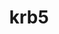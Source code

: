 ---
title: "krb5"
layout: cache
categories: [package, develop-2024-12-22]
meta: {"versions": ["1.21.3"], "compilers": ["gcc@=10.5.0", "gcc@=11.1.0", "gcc@=11.4.0", "gcc@=12.3.0", "gcc@=12.4.0", "gcc@=13.2.0", "gcc@=13.3.0", "gcc@=7.3.1", "gcc@=7.5.0", "gcc@=9.4.0", "oneapi@=2024.1.0"], "oss": ["amzn2", "centos7", "rhel8", "ubuntu18.04", "ubuntu20.04", "ubuntu22.04", "ubuntu24.04"], "platforms": ["linux"], "targets": ["aarch64", "neoverse_v1", "neoverse_v2", "ppc64le", "x86_64_v3", "x86_64_v4"], "stacks": ["aws-isc", "aws-isc-aarch64", "aws-pcluster-neoverse_v1", "aws-pcluster-x86_64_v4", "build_systems", "data-vis-sdk", "developer-tools-aarch64-linux-gnu", "developer-tools-x86_64_v3-linux-gnu", "e4s", "e4s-neoverse-v2", "e4s-oneapi", "e4s-power", "e4s-rocm-external", "ml-linux-aarch64-cpu", "ml-linux-aarch64-cuda", "ml-linux-x86_64-cpu", "ml-linux-x86_64-cuda", "ml-linux-x86_64-rocm", "radiuss", "radiuss-aws", "radiuss-aws-aarch64", "root", "tutorial"], "num_specs": 21, "num_specs_by_stack": {"root": 21, "radiuss-aws-aarch64": 2, "aws-isc-aarch64": 1, "aws-pcluster-neoverse_v1": 1, "radiuss-aws": 2, "aws-isc": 1, "aws-pcluster-x86_64_v4": 2, "developer-tools-x86_64_v3-linux-gnu": 1, "developer-tools-aarch64-linux-gnu": 1, "radiuss": 1, "build_systems": 1, "e4s-power": 1, "data-vis-sdk": 1, "e4s-neoverse-v2": 1, "e4s": 1, "e4s-rocm-external": 1, "tutorial": 2, "e4s-oneapi": 2, "ml-linux-aarch64-cpu": 1, "ml-linux-aarch64-cuda": 1, "ml-linux-x86_64-cuda": 1, "ml-linux-x86_64-cpu": 1, "ml-linux-x86_64-rocm": 1}}
spec_details: [{"hash": "dxaldapo6bwpmdp2ktw2jdozpqofaxam", "compiler": "gcc@=7.3.1", "versions": ["1.21.3"], "os": "amzn2", "platform": "linux", "target": "aarch64", "variants": ["build_system=autotools", "+shared"], "stacks": ["root", "radiuss-aws-aarch64"], "size": "-", "tarball": "https://binaries.spack.io/develop-2024-12-22/build_cache/linux-amzn2-aarch64/gcc-7.3.1/krb5-1.21.3/linux-amzn2-aarch64-gcc-7.3.1-krb5-1.21.3-dxaldapo6bwpmdp2ktw2jdozpqofaxam.spack"}, {"hash": "ui5iky45wdz75uuu6cmgisd5374ff6ra", "compiler": "gcc@=7.3.1", "versions": ["1.21.3"], "os": "amzn2", "platform": "linux", "target": "aarch64", "variants": ["build_system=autotools", "+shared"], "stacks": ["aws-isc-aarch64", "root"], "size": "-", "tarball": "https://binaries.spack.io/develop-2024-12-22/build_cache/linux-amzn2-aarch64/gcc-7.3.1/krb5-1.21.3/linux-amzn2-aarch64-gcc-7.3.1-krb5-1.21.3-ui5iky45wdz75uuu6cmgisd5374ff6ra.spack"}, {"hash": "xqvuor55shfc5hzuhebw27uzwnvbaxhg", "compiler": "gcc@=7.3.1", "versions": ["1.21.3"], "os": "amzn2", "platform": "linux", "target": "aarch64", "variants": ["build_system=autotools", "+shared"], "stacks": ["root", "radiuss-aws-aarch64"], "size": "-", "tarball": "https://binaries.spack.io/develop-2024-12-22/build_cache/linux-amzn2-aarch64/gcc-7.3.1/krb5-1.21.3/linux-amzn2-aarch64-gcc-7.3.1-krb5-1.21.3-xqvuor55shfc5hzuhebw27uzwnvbaxhg.spack"}, {"hash": "czz6znmtobrzkpmdgyi2x2yxwnfdg2e5", "compiler": "gcc@=12.4.0", "versions": ["1.21.3"], "os": "amzn2", "platform": "linux", "target": "neoverse_v1", "variants": ["build_system=autotools", "+shared"], "stacks": ["root", "aws-pcluster-neoverse_v1"], "size": "-", "tarball": "https://binaries.spack.io/develop-2024-12-22/build_cache/linux-amzn2-neoverse_v1/gcc-12.4.0/krb5-1.21.3/linux-amzn2-neoverse_v1-gcc-12.4.0-krb5-1.21.3-czz6znmtobrzkpmdgyi2x2yxwnfdg2e5.spack"}, {"hash": "aqr673fg7io73eku5ubscr5zgmzhi3nv", "compiler": "gcc@=7.3.1", "versions": ["1.21.3"], "os": "amzn2", "platform": "linux", "target": "x86_64_v3", "variants": ["build_system=autotools", "+shared"], "stacks": ["root", "radiuss-aws"], "size": "-", "tarball": "https://binaries.spack.io/develop-2024-12-22/build_cache/linux-amzn2-x86_64_v3/gcc-7.3.1/krb5-1.21.3/linux-amzn2-x86_64_v3-gcc-7.3.1-krb5-1.21.3-aqr673fg7io73eku5ubscr5zgmzhi3nv.spack"}, {"hash": "65dj2xtchnbu24vaid7huodmdmzeyzby", "compiler": "gcc@=7.3.1", "versions": ["1.21.3"], "os": "amzn2", "platform": "linux", "target": "x86_64_v3", "variants": ["build_system=autotools", "+shared"], "stacks": ["root", "aws-isc"], "size": "-", "tarball": "https://binaries.spack.io/develop-2024-12-22/build_cache/linux-amzn2-x86_64_v3/gcc-7.3.1/krb5-1.21.3/linux-amzn2-x86_64_v3-gcc-7.3.1-krb5-1.21.3-65dj2xtchnbu24vaid7huodmdmzeyzby.spack"}, {"hash": "lautrgplnoe5i32o2xczpzdby7rsaolp", "compiler": "gcc@=7.3.1", "versions": ["1.21.3"], "os": "amzn2", "platform": "linux", "target": "x86_64_v3", "variants": ["build_system=autotools", "+shared"], "stacks": ["root", "radiuss-aws"], "size": "-", "tarball": "https://binaries.spack.io/develop-2024-12-22/build_cache/linux-amzn2-x86_64_v3/gcc-7.3.1/krb5-1.21.3/linux-amzn2-x86_64_v3-gcc-7.3.1-krb5-1.21.3-lautrgplnoe5i32o2xczpzdby7rsaolp.spack"}, {"hash": "tirz2rqiphp7tnvsnbmilaijs7ljzeyg", "compiler": "oneapi@=2024.1.0", "versions": ["1.21.3"], "os": "amzn2", "platform": "linux", "target": "x86_64_v3", "variants": ["build_system=autotools", "+shared"], "stacks": ["root", "aws-pcluster-x86_64_v4"], "size": "-", "tarball": "https://binaries.spack.io/develop-2024-12-22/build_cache/linux-amzn2-x86_64_v3/oneapi-2024.1.0/krb5-1.21.3/linux-amzn2-x86_64_v3-oneapi-2024.1.0-krb5-1.21.3-tirz2rqiphp7tnvsnbmilaijs7ljzeyg.spack"}, {"hash": "ibmwz4hdyqys4icriw7n62wglefixvj7", "compiler": "oneapi@=2024.1.0", "versions": ["1.21.3"], "os": "amzn2", "platform": "linux", "target": "x86_64_v4", "variants": ["build_system=autotools", "+shared"], "stacks": ["root", "aws-pcluster-x86_64_v4"], "size": "-", "tarball": "https://binaries.spack.io/develop-2024-12-22/build_cache/linux-amzn2-x86_64_v4/oneapi-2024.1.0/krb5-1.21.3/linux-amzn2-x86_64_v4-oneapi-2024.1.0-krb5-1.21.3-ibmwz4hdyqys4icriw7n62wglefixvj7.spack"}, {"hash": "tbfpy3iplmn3cdabrpv2nszaodatjdlq", "compiler": "gcc@=10.5.0", "versions": ["1.21.3"], "os": "centos7", "platform": "linux", "target": "x86_64_v3", "variants": ["build_system=autotools", "+shared"], "stacks": ["root", "developer-tools-x86_64_v3-linux-gnu"], "size": "-", "tarball": "https://binaries.spack.io/develop-2024-12-22/build_cache/linux-centos7-x86_64_v3/gcc-10.5.0/krb5-1.21.3/linux-centos7-x86_64_v3-gcc-10.5.0-krb5-1.21.3-tbfpy3iplmn3cdabrpv2nszaodatjdlq.spack"}, {"hash": "46dcfshi5o2wekbpi76rigcgnrfhifuv", "compiler": "gcc@=13.3.0", "versions": ["1.21.3"], "os": "rhel8", "platform": "linux", "target": "aarch64", "variants": ["build_system=autotools", "+shared"], "stacks": ["root", "developer-tools-aarch64-linux-gnu"], "size": "-", "tarball": "https://binaries.spack.io/develop-2024-12-22/build_cache/linux-rhel8-aarch64/gcc-13.3.0/krb5-1.21.3/linux-rhel8-aarch64-gcc-13.3.0-krb5-1.21.3-46dcfshi5o2wekbpi76rigcgnrfhifuv.spack"}, {"hash": "pjlnqk323at47qzxhwhnrale6z7ouei6", "compiler": "gcc@=7.5.0", "versions": ["1.21.3"], "os": "ubuntu18.04", "platform": "linux", "target": "x86_64_v3", "variants": ["build_system=autotools", "+shared"], "stacks": ["root", "radiuss", "build_systems"], "size": "-", "tarball": "https://binaries.spack.io/develop-2024-12-22/build_cache/linux-ubuntu18.04-x86_64_v3/gcc-7.5.0/krb5-1.21.3/linux-ubuntu18.04-x86_64_v3-gcc-7.5.0-krb5-1.21.3-pjlnqk323at47qzxhwhnrale6z7ouei6.spack"}, {"hash": "knpjjjf6apgjtarufqhpsadpmpck2rfo", "compiler": "gcc@=9.4.0", "versions": ["1.21.3"], "os": "ubuntu20.04", "platform": "linux", "target": "ppc64le", "variants": ["build_system=autotools", "+shared"], "stacks": ["root", "e4s-power"], "size": "-", "tarball": "https://binaries.spack.io/develop-2024-12-22/build_cache/linux-ubuntu20.04-ppc64le/gcc-9.4.0/krb5-1.21.3/linux-ubuntu20.04-ppc64le-gcc-9.4.0-krb5-1.21.3-knpjjjf6apgjtarufqhpsadpmpck2rfo.spack"}, {"hash": "fngipnrtf2clq5vhodnuhourh3ugfezs", "compiler": "gcc@=11.1.0", "versions": ["1.21.3"], "os": "ubuntu20.04", "platform": "linux", "target": "x86_64_v3", "variants": ["build_system=autotools", "+shared"], "stacks": ["root", "data-vis-sdk"], "size": "-", "tarball": "https://binaries.spack.io/develop-2024-12-22/build_cache/linux-ubuntu20.04-x86_64_v3/gcc-11.1.0/krb5-1.21.3/linux-ubuntu20.04-x86_64_v3-gcc-11.1.0-krb5-1.21.3-fngipnrtf2clq5vhodnuhourh3ugfezs.spack"}, {"hash": "53aku2yzhu6aliqs3xginc5drgnnmfky", "compiler": "gcc@=11.4.0", "versions": ["1.21.3"], "os": "ubuntu22.04", "platform": "linux", "target": "neoverse_v2", "variants": ["build_system=autotools", "+shared"], "stacks": ["root", "e4s-neoverse-v2"], "size": "-", "tarball": "https://binaries.spack.io/develop-2024-12-22/build_cache/linux-ubuntu22.04-neoverse_v2/gcc-11.4.0/krb5-1.21.3/linux-ubuntu22.04-neoverse_v2-gcc-11.4.0-krb5-1.21.3-53aku2yzhu6aliqs3xginc5drgnnmfky.spack"}, {"hash": "ejub7lpryoouaytvk5xvcpqk6uke5zms", "compiler": "gcc@=11.4.0", "versions": ["1.21.3"], "os": "ubuntu22.04", "platform": "linux", "target": "x86_64_v3", "variants": ["build_system=autotools", "+shared"], "stacks": ["root", "e4s", "e4s-rocm-external", "tutorial"], "size": "-", "tarball": "https://binaries.spack.io/develop-2024-12-22/build_cache/linux-ubuntu22.04-x86_64_v3/gcc-11.4.0/krb5-1.21.3/linux-ubuntu22.04-x86_64_v3-gcc-11.4.0-krb5-1.21.3-ejub7lpryoouaytvk5xvcpqk6uke5zms.spack"}, {"hash": "pxfgjoftcwdndaeg5blrz2wirxzqa47h", "compiler": "gcc@=11.4.0", "versions": ["1.21.3"], "os": "ubuntu22.04", "platform": "linux", "target": "x86_64_v3", "variants": ["build_system=autotools", "+shared"], "stacks": ["root", "e4s-oneapi"], "size": "-", "tarball": "https://binaries.spack.io/develop-2024-12-22/build_cache/linux-ubuntu22.04-x86_64_v3/gcc-11.4.0/krb5-1.21.3/linux-ubuntu22.04-x86_64_v3-gcc-11.4.0-krb5-1.21.3-pxfgjoftcwdndaeg5blrz2wirxzqa47h.spack"}, {"hash": "sbnojiwudtmqhw4wndwpzhx4ui7mloxx", "compiler": "gcc@=11.4.0", "versions": ["1.21.3"], "os": "ubuntu22.04", "platform": "linux", "target": "x86_64_v3", "variants": ["build_system=autotools", "+shared"], "stacks": ["root", "e4s-oneapi"], "size": "-", "tarball": "https://binaries.spack.io/develop-2024-12-22/build_cache/linux-ubuntu22.04-x86_64_v3/gcc-11.4.0/krb5-1.21.3/linux-ubuntu22.04-x86_64_v3-gcc-11.4.0-krb5-1.21.3-sbnojiwudtmqhw4wndwpzhx4ui7mloxx.spack"}, {"hash": "k6ek3awxfc4bfhxarqgfdm7cpcqvndpn", "compiler": "gcc@=12.3.0", "versions": ["1.21.3"], "os": "ubuntu22.04", "platform": "linux", "target": "x86_64_v3", "variants": ["build_system=autotools", "+shared"], "stacks": ["root", "tutorial"], "size": "-", "tarball": "https://binaries.spack.io/develop-2024-12-22/build_cache/linux-ubuntu22.04-x86_64_v3/gcc-12.3.0/krb5-1.21.3/linux-ubuntu22.04-x86_64_v3-gcc-12.3.0-krb5-1.21.3-k6ek3awxfc4bfhxarqgfdm7cpcqvndpn.spack"}, {"hash": "piqirihowwmswonpxy43frozfrcu5nda", "compiler": "gcc@=13.2.0", "versions": ["1.21.3"], "os": "ubuntu24.04", "platform": "linux", "target": "aarch64", "variants": ["build_system=autotools", "+shared"], "stacks": ["root", "ml-linux-aarch64-cpu", "ml-linux-aarch64-cuda"], "size": "-", "tarball": "https://binaries.spack.io/develop-2024-12-22/build_cache/linux-ubuntu24.04-aarch64/gcc-13.2.0/krb5-1.21.3/linux-ubuntu24.04-aarch64-gcc-13.2.0-krb5-1.21.3-piqirihowwmswonpxy43frozfrcu5nda.spack"}, {"hash": "nsvzbiwbebwjgjbuusjp3gvnkfyf7ydm", "compiler": "gcc@=13.2.0", "versions": ["1.21.3"], "os": "ubuntu24.04", "platform": "linux", "target": "x86_64_v3", "variants": ["build_system=autotools", "+shared"], "stacks": ["root", "ml-linux-x86_64-cuda", "ml-linux-x86_64-cpu", "ml-linux-x86_64-rocm"], "size": "-", "tarball": "https://binaries.spack.io/develop-2024-12-22/build_cache/linux-ubuntu24.04-x86_64_v3/gcc-13.2.0/krb5-1.21.3/linux-ubuntu24.04-x86_64_v3-gcc-13.2.0-krb5-1.21.3-nsvzbiwbebwjgjbuusjp3gvnkfyf7ydm.spack"}]
---